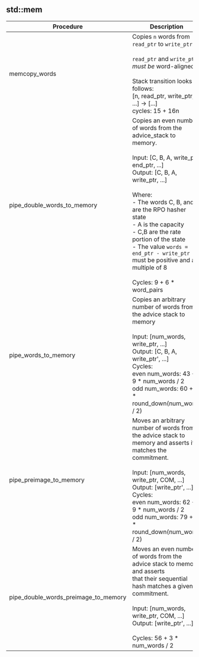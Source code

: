 
## std::mem
| Procedure | Description |
| ----------- | ------------- |
| memcopy_words | Copies `n` words from `read_ptr` to `write_ptr`.<br /><br />`read_ptr` and `write_ptr` *must be* word-aligned.<br /><br />Stack transition looks as follows:<br />[n, read_ptr, write_ptr, ...] -> [...]<br />cycles: 15 + 16n<br /> |
| pipe_double_words_to_memory | Copies an even number of words from the advice_stack to memory.<br /><br />Input: [C, B, A, write_ptr, end_ptr, ...]<br />Output: [C, B, A, write_ptr, ...]<br /><br />Where:<br />- The words C, B, and A are the RPO hasher state<br />- A is the capacity<br />- C,B are the rate portion of the state<br />- The value `words = end_ptr - write_ptr` must be positive and a multiple of 8<br /><br />Cycles: 9 + 6 * word_pairs<br /> |
| pipe_words_to_memory | Copies an arbitrary number of words from the advice stack to memory<br /><br />Input: [num_words, write_ptr, ...]<br />Output: [C, B, A, write_ptr', ...]<br />Cycles:<br />even num_words: 43 + 9 * num_words / 2<br />odd num_words: 60 + 9 * round_down(num_words / 2)<br /> |
| pipe_preimage_to_memory | Moves an arbitrary number of words from the advice stack to memory and asserts it matches the commitment.<br /><br />Input: [num_words, write_ptr, COM, ...]<br />Output: [write_ptr', ...]<br />Cycles:<br />even num_words: 62 + 9 * num_words / 2<br />odd num_words: 79 + 9 * round_down(num_words / 2)<br /> |
| pipe_double_words_preimage_to_memory | Moves an even number of words from the advice stack to memory and asserts<br />that their sequential hash matches a given commitment.<br /><br />Input: [num_words, write_ptr, COM, ...]<br />Output: [write_ptr', ...]<br /><br />Cycles: 56 + 3 * num_words / 2<br /> |
